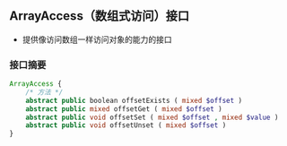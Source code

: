 ## ArrayAccess（数组式访问）接口
* 提供像访问数组一样访问对象的能力的接口


### 接口摘要
```php
ArrayAccess {
    /* 方法 */
    abstract public boolean offsetExists ( mixed $offset )
    abstract public mixed offsetGet ( mixed $offset )
    abstract public void offsetSet ( mixed $offset , mixed $value )
    abstract public void offsetUnset ( mixed $offset )
}
```
